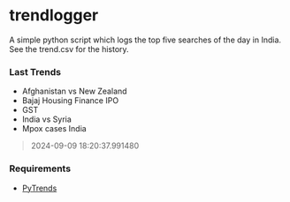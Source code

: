 # trendlogger
A simple python script which logs the top five searches of the day in India.<br>See the trend.csv for the history.<br>

<!-- Last Trends -->
### Last Trends
* Afghanistan vs New Zealand
* Bajaj Housing Finance IPO
* GST
* India vs Syria
* Mpox cases India
> 2024-09-09 18:20:37.991480

<!-- Requirements -->
### Requirements
* [PyTrends](https://github.com/dreyco676/pytrends)
